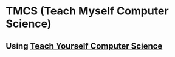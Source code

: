 # TMCS (Teach Myself Computer Science)

## Using [Teach Yourself Computer Science](https://teachyourselfcs.com/)

